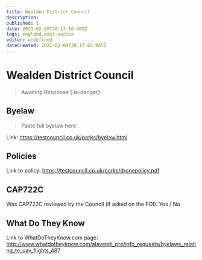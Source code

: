 ```yaml
---
title: Wealden District Council
description:
published: 1
date: 2021-02-08T20:17:10.409Z
tags: england,east-sussex
editor: undefined
dateCreated: 2021-02-08T20:17:02.945Z
---
```


# Wealden District Council
>  Awaiting Response
> {.is-danger}

## Byelaw
> Paste full byelaw here

Link:
https://testcouncil.co.uk/parks/byelaw.html

## Policies
Link to policy:
https://testcouncil.co.uk/parks/dronepolicy.pdf

## CAP722C

Was CAP722C reviewed by the Council (if asked on the FOI): Yes / No

## What Do They Know

Link to WhatDoTheyKnow.com page:
http://www.whatdotheyknow.com/alaveteli_pro/info_requests/byelaws_relating_to_uav_flights_487

